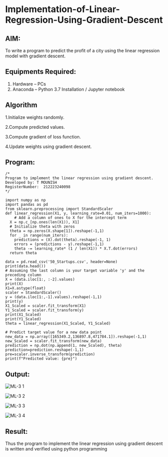 # Implementation-of-Linear-Regression-Using-Gradient-Descent

## AIM:
To write a program to predict the profit of a city using the linear regression model with gradient descent.

## Equipments Required:
1. Hardware – PCs
2. Anaconda – Python 3.7 Installation / Jupyter notebook

## Algorithm
1.Initialize weights randomly.

2.Compute predicted values.

3.Compute gradient of loss function.

4.Update weights using gradient descent.

## Program:
```
/*
Program to implement the linear regression using gradient descent.
Developed by: T MOUNISH
RegisterNumber:  212223240098
*/
```
```
import numpy as np
import pandas as pd
from sklearn.preprocessing import StandardScaler
def linear_regression(X1, y, learning_rate=0.01, num_iters=1000):
    # Add a column of ones to X for the intercept term 
  X = np.c_[np.ones(len(X1)), X1]
  # Initialize theta with zeros
  theta = np.zeros(X.shape[1]).reshape(-1,1)
  for _ in range(num_iters):
    predictions = (X).dot(theta).reshape(-1, 1)
    errors = (predictions - y).reshape(-1,1)
    theta -= learning_rate* (1 / len(X1)) * X.T.dot(errors)
  return theta

data = pd.read_csv('50_Startups.csv', header=None)
print(data.head())
# Assuming the last column is your target variable 'y' and the preceding column 
X = (data.iloc[1:, :-2].values)
print(X)
X1=X.astype(float)
scaler = StandardScaler()
y = (data.iloc[1:,-1].values).reshape(-1,1)
print(y)
X1_Scaled = scaler.fit_transform(X1)
Y1_Scaled = scaler.fit_transform(y)
print(X1_Scaled)
print(Y1_Scaled)
theta = linear_regression(X1_Scaled, Y1_Scaled)

# Predict target value for a new data point
new_data = np.array([165349.2,136897.8,471784.1]).reshape(-1,1)
new_Scaled = scaler.fit_transform(new_data)
prediction = np.dot(np.append(1, new_Scaled), theta)
prediction=prediction.reshape(-1,1)
pre=scaler.inverse_transform(prediction)
print(f"Predicted value: {pre}")
```

## Output:
![ML-3 1](https://github.com/PuliNagaNeeraj/Implementation-of-Linear-Regression-Using-Gradient-Descent/assets/138849173/3c1e3a87-6017-4a53-bda0-52bbeb109620)

![ML-3 2](https://github.com/PuliNagaNeeraj/Implementation-of-Linear-Regression-Using-Gradient-Descent/assets/138849173/e9671b95-4e38-4897-9739-496df6115d76)

![ML-3 3](https://github.com/PuliNagaNeeraj/Implementation-of-Linear-Regression-Using-Gradient-Descent/assets/138849173/77c98f25-e0ef-4d70-8bb5-b5400528b049)

![ML-3 4](https://github.com/PuliNagaNeeraj/Implementation-of-Linear-Regression-Using-Gradient-Descent/assets/138849173/02b6b513-85b0-4658-9a29-7aec7a4e5ef1)


## Result:
Thus the program to implement the linear regression using gradient descent is written and verified using python programming
